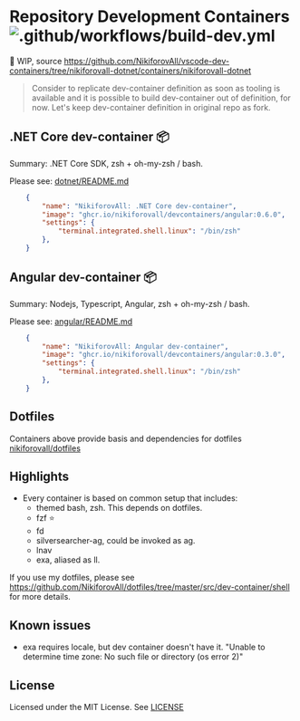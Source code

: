 # Repository Development Containers ![.github/workflows/build-dev.yml](https://github.com/NikiforovAll/dev-containers/workflows/.github/workflows/build-dev.yml/badge.svg?branch=master)

🚧 WIP, source <https://github.com/NikiforovAll/vscode-dev-containers/tree/nikiforovall-dotnet/containers/nikiforovall-dotnet>

> Consider to replicate dev-container definition as soon as tooling is available and it is possible to build dev-container out of definition, for now. Let's keep dev-container definition in original repo as fork.

## .NET Core dev-container 📦

Summary: .NET Core SDK, zsh + oh-my-zsh / bash.

Please see: [dotnet/README.md](https://github.com/NikiforovAll/dev-containers/tree/master/containers/dotnet)

```json
    {
        "name": "NikiforovAll: .NET Core dev-container",
        "image": "ghcr.io/nikiforovall/devcontainers/angular:0.6.0",
        "settings": {
            "terminal.integrated.shell.linux": "/bin/zsh"
        },
    }
```

## Angular dev-container 📦

Summary: Nodejs, Typescript, Angular, zsh + oh-my-zsh / bash.

Please see: [angular/README.md](https://github.com/NikiforovAll/dev-containers/tree/master/containers/angular)

```json
    {
        "name": "NikiforovAll: Angular dev-container",
        "image": "ghcr.io/nikiforovall/devcontainers/angular:0.3.0",
        "settings": {
            "terminal.integrated.shell.linux": "/bin/zsh"
        },
    }
```

## Dotfiles

Containers above provide basis and dependencies for dotfiles [nikiforovall/dotfiles](https://github.com/NikiforovAll/dotfiles/tree/master/src/dev-container)

## Highlights

* Every container is based on common setup that includes:
  * themed bash, zsh. This depends on dotfiles.
  * fzf ⭐
  * fd
  * silversearcher-ag, could be invoked as ag.
  * lnav
  * exa, aliased as ll.

If you use my dotfiles, please see <https://github.com/NikiforovAll/dotfiles/tree/master/src/dev-container/shell> for more details.

## Known issues

* exa requires locale, but dev container doesn't have it. "Unable to determine time zone: No such file or directory (os error 2)"

## License

Licensed under the MIT License. See [LICENSE](./LICENSE)
